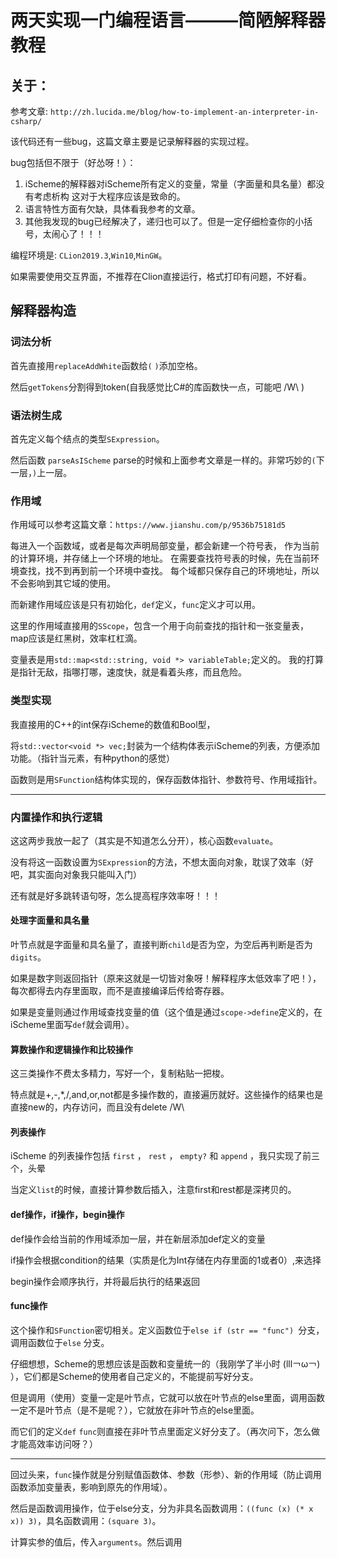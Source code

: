 # 两天实现一门编程语言———简陋解释器教程

## 关于：

参考文章: `http://zh.lucida.me/blog/how-to-implement-an-interpreter-in-csharp/`

该代码还有一些bug，这篇文章主要是记录解释器的实现过程。

bug包括但不限于（好怂呀！）：

1. iScheme的解释器对iScheme所有定义的变量，常量（字面量和具名量）都没有考虑析构
    这对于大程序应该是致命的。
2. 语言特性方面有欠缺，具体看我参考的文章。
3. 其他我发现的bug已经解决了，递归也可以了。但是一定仔细检查你的小括号，太闹心了！！！

编程环境是: `CLion2019.3`,`Win10`,`MinGW`。

如果需要使用交互界面，不推荐在Clion直接运行，格式打印有问题，不好看。

## 解释器构造

### 词法分析

首先直接用`replaceAddWhite`函数给`(` `)`添加空格。

然后`getTokens`分割得到token(自我感觉比C#的库函数快一点，可能吧 /W\ )

### 语法树生成

首先定义每个结点的类型`SExpression`。

然后函数 `parseAsIScheme` parse的时候和上面参考文章是一样的。非常巧妙的`(`下一层，`)`上一层。

### 作用域

作用域可以参考这篇文章：`https://www.jianshu.com/p/9536b75181d5`

每进入一个函数域，或者是每次声明局部变量，都会新建一个符号表，
作为当前的计算环境，并存储上一个环境的地址。
在需要查找符号表的时候，先在当前环境查找，找不到再到前一个环境中查找。
每个域都只保存自己的环境地址，所以不会影响到其它域的使用。

而新建作用域应该是只有初始化，`def`定义，`func`定义才可以用。

这里的作用域直接用的`SScope`，包含一个用于向前查找的指针和一张变量表，map应该是红黑树，效率杠杠滴。

变量表是用`std::map<std::string, void *> variableTable;`定义的。
我的打算是指针无敌，指哪打哪，速度快，就是看着头疼，而且危险。

### 类型实现

我直接用的C++的int保存iScheme的数值和Bool型，

将`std::vector<void *> vec;`封装为一个结构体表示iScheme的列表，方便添加功能。（指针当元素，有种python的感觉）

函数则是用`SFunction`结构体实现的，保存函数体指针、参数符号、作用域指针。

---

### 内置操作和执行逻辑

这这两步我放一起了（其实是不知道怎么分开），核心函数`evaluate`。

没有将这一函数设置为`SExpression`的方法，不想太面向对象，耽误了效率（好吧，其实面向对象我只能叫入门）

还有就是好多跳转语句呀，怎么提高程序效率呀！！！

#### 处理字面量和具名量

叶节点就是字面量和具名量了，直接判断`child`是否为空，为空后再判断是否为`digits`。

如果是数字则返回指针（原来这就是一切皆对象呀！解释程序太低效率了吧！），每次都得去内存里面取，而不是直接编译后传给寄存器。

如果是变量则通过作用域查找变量的值（这个值是通过`scope->define`定义的，在iScheme里面写`def`就会调用）。

#### 算数操作和逻辑操作和比较操作

这三类操作不费太多精力，写好一个，复制粘贴一把梭。

特点就是+,-,*,/,and,or,not都是多操作数的，直接遍历就好。这些操作的结果也是直接new的，内存访问，而且没有delete /W\

#### 列表操作

iScheme 的列表操作包括 `first` ， `rest` ， `empty?` 和 `append` ，我只实现了前三个，头晕

当定义`list`的时候，直接计算参数后插入，注意first和rest都是深拷贝的。

#### def操作，if操作，begin操作

def操作会给当前的作用域添加一层，并在新层添加def定义的变量

if操作会根据condition的结果（实质是化为Int存储在内存里面的1或者0）,来选择

begin操作会顺序执行，并将最后执行的结果返回

#### func操作

这个操作和`SFunction`密切相关。定义函数位于`else if (str == "func") `分支，调用函数位于`else` 分支。

仔细想想，Scheme的思想应该是函数和变量统一的（我刚学了半小时 (lll￢ω￢) ），它们都是Scheme的使用者自己定义的，不能提前写好分支。

但是调用（使用）变量一定是叶节点，它就可以放在叶节点的else里面，调用函数一定不是叶节点（是不是呢？），它就放在非叶节点的else里面。

而它们的定义`def` `func`则直接在非叶节点里面定义好分支了。（再次问下，怎么做才能高效率访问呀？）

---

回过头来，`func`操作就是分别赋值函数体、参数（形参）、新的作用域（防止调用函数添加变量表，影响到原先的作用域）。

然后是函数调用操作，位于else分支，分为非具名函数调用：`((func (x) (* x x)) 3)`，具名函数调用：`(square 3)`。

计算实参的值后，传入`arguments`。然后调用















